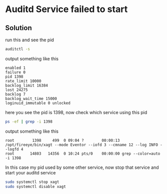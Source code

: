 # Auditd Service failed to start

## Solution

run this and see the pid

```bash
auditctl -s
```

output something like this

```text
enabled 1
failure 0
pid 1398
rate_limit 10000
backlog_limit 16384
lost 24275
backlog 7
backlog_wait_time 15000
loginuid_immutable 0 unlocked
```

here you see the pid is 1398, now check which service using this pid

```bash
ps -ef | grep -i 1398
```

output something like this

```text
root        1398     499  0 09:04 ?        00:00:13 /opt/fireeye/bin/xagt --mode Eventor --iofd 3 --cmname 12 --log INFO --logfd 4
root       14803   14356  0 10:24 pts/0    00:00:00 grep --color=auto -i 1398
```

In this case my pid used by some other service, now stop that service and start your auditd service

```bash
sudo systemctl stop xagt
sudo systemctl disable xagt
```
